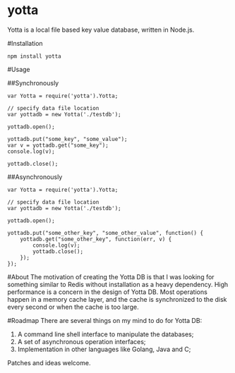yotta
==========
Yotta is a local file based key value database, written in Node.js.

#Installation

`npm install yotta`

#Usage

##Synchronously
```
var Yotta = require('yotta').Yotta;

// specify data file location
var yottadb = new Yotta('./testdb');

yottadb.open();

yottadb.put("some_key", "some_value");
var v = yottadb.get("some_key");
console.log(v);

yottadb.close();
```

##Asynchronously
```
var Yotta = require('yotta').Yotta;

// specify data file location
var yottadb = new Yotta('./testdb');

yottadb.open();

yottadb.put("some_other_key", "some_other_value", function() {
	yottadb.get("some_other_key", function(err, v) {
		console.log(v);
		yottadb.close();
	});
});
```

#About
The motivation of creating the Yotta DB is that I was looking for something similar to Redis without installation as a
heavy dependency. High performance is a concern in the design of Yotta DB. Most operations happen in a memory cache
layer, and the cache is synchronized to the disk every second or when the cache is too large.

#Roadmap
There are several things on my mind to do for Yotta DB:

1. A command line shell interface to manipulate the databases;
2. A set of asynchronous operation interfaces;
3. Implementation in other languages like Golang, Java and C;

Patches and ideas welcome.